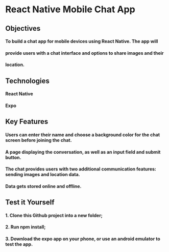 # React Native Mobile Chat App

## Objectives

#### To build a chat app for mobile devices using React Native. The app will

#### provide users with a chat interface and options to share images and their

#### location.

## Technologies

#### React Native

#### Expo

## Key Features

#### Users can enter their name and choose a background color for the chat screen before joining the chat.

#### A page displaying the conversation, as well as an input field and submit button.

#### The chat provides users with two additional communication features: sending images and location data.

#### Data gets stored online and offline.

## Test it Yourself

#### 1. Clone this Github project into a new folder;

#### 2. Run npm install;

#### 3. Download the expo app on your phone, or use an android emulator to test the app.

